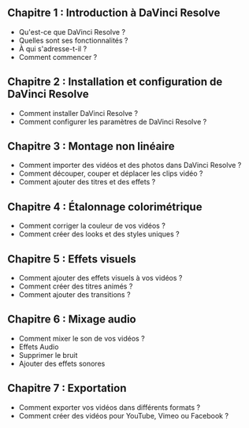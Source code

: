 ## Chapitre 1 : Introduction à DaVinci Resolve

* Qu'est-ce que DaVinci Resolve ?
* Quelles sont ses fonctionnalités ?
* À qui s'adresse-t-il ?
* Comment commencer ?

## Chapitre 2 : Installation et configuration de DaVinci Resolve

* Comment installer DaVinci Resolve ?
* Comment configurer les paramètres de DaVinci Resolve ?

## Chapitre 3 : Montage non linéaire

* Comment importer des vidéos et des photos dans DaVinci Resolve ?
* Comment découper, couper et déplacer les clips vidéo ?
* Comment ajouter des titres et des effets ?

## Chapitre 4 : Étalonnage colorimétrique

* Comment corriger la couleur de vos vidéos ?
* Comment créer des looks et des styles uniques ?

## Chapitre 5 : Effets visuels

* Comment ajouter des effets visuels à vos vidéos ?
* Comment créer des titres animés ?
* Comment ajouter des transitions ?

## Chapitre 6 : Mixage audio

* Comment mixer le son de vos vidéos ?
* Effets Audio
* Supprimer le bruit
* Ajouter des effets sonores

## Chapitre 7 : Exportation

* Comment exporter vos vidéos dans différents formats ?
* Comment créer des vidéos pour YouTube, Vimeo ou Facebook ?